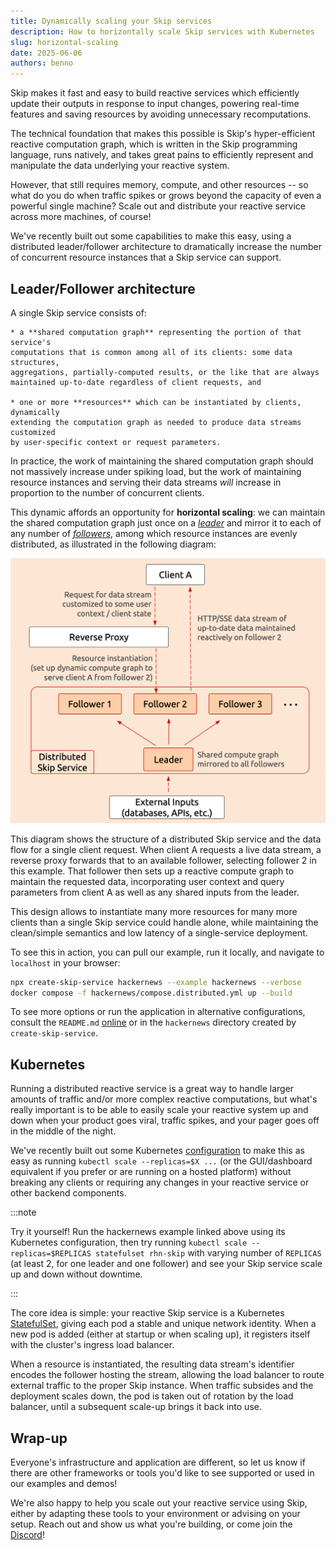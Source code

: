 ```yaml
---
title: Dynamically scaling your Skip services
description: How to horizontally scale Skip services with Kubernetes
slug: horizontal-scaling
date: 2025-06-06
authors: benno
---
```


Skip makes it fast and easy to build reactive services which efficiently update
their outputs in response to input changes, powering real-time features and
saving resources by avoiding unnecessary recomputations.

The technical foundation that makes this possible is Skip's hyper-efficient
reactive computation graph, which is written in the Skip programming language,
runs natively, and takes great pains to efficiently represent and manipulate
the data underlying your reactive system.

However, that still requires memory, compute, and other resources -- so what do
you do when traffic spikes or grows beyond the capacity of even a powerful
single machine? Scale out and distribute your reactive service across more
machines, of course!

<!--truncate-->

We've recently built out some capabilities to make this easy, using a
distributed leader/follower architecture to dramatically increase the number of
concurrent resource instances that a Skip service can support.

## Leader/Follower architecture

A single Skip service consists of:

    * a **shared computation graph** representing the portion of that service's
	computations that is common among all of its clients: some data structures,
	aggregations, partially-computed results, or the like that are always
	maintained up-to-date regardless of client requests, and

    * one or more **resources** which can be instantiated by clients, dynamically
	extending the computation graph as needed to produce data streams customized
	by user-specific context or request parameters.

In practice, the work of maintaining the shared computation graph should not
massively increase under spiking load, but the work of maintaining resource
instances and serving their data streams _will_ increase in proportion to the
number of concurrent clients.

This dynamic affords an opportunity for **horizontal scaling**: we can maintain the
shared computation graph just once on a
[_leader_](https://skiplabs.io/docs/api/helpers/functions/asLeader) and mirror
it to each of any number of
[_followers_](https://skiplabs.io/docs/api/helpers/functions/asFollower),
among which resource instances are evenly distributed, as illustrated in the
following diagram:

![Leader-follower architecture](./assets/leader_follower_arch.png)

This diagram shows the structure of a distributed Skip service and the data flow
for a single client request. When client A requests a live data stream, a
reverse proxy forwards that to an available follower, selecting follower 2 in
this example. That follower then sets up a reactive compute graph to maintain
the requested data, incorporating user context and query parameters from client
A as well as any shared inputs from the leader.

This design allows to instantiate many more resources for many more clients than
a single Skip service could handle alone, while maintaining the clean/simple
semantics and low latency of a single-service deployment.

To see this in action, you can pull our example, run it locally, and navigate to
`localhost` in your browser:

```bash
npx create-skip-service hackernews --example hackernews --verbose
docker compose -f hackernews/compose.distributed.yml up --build
```

To see more options or run the application in alternative configurations,
consult the `README.md`
[online](https://github.com/SkipLabs/skip/tree/main/examples/hackernews/README.md)
or in the `hackernews` directory created by `create-skip-service`.

## Kubernetes

Running a distributed reactive service is a great way to handle larger amounts
of traffic and/or more complex reactive computations, but what's really
important is to be able to easily scale your reactive system up and down when
your product goes viral, traffic spikes, and your pager goes off in the middle
of the night.

We've recently built out some Kubernetes
[configuration](https://github.com/SkipLabs/skip/tree/main/examples/hackernews/kubernetes/distributed_skip)
to make this as easy as running `kubectl scale --replicas=$X ...` (or the
GUI/dashboard equivalent if you prefer or are running on a hosted platform)
without breaking any clients or requiring any changes in your reactive service
or other backend components.

:::note

Try it yourself! Run the hackernews example linked above using its Kubernetes
configuration, then try running `kubectl scale --replicas=$REPLICAS statefulset
rhn-skip` with varying number of `REPLICAS` (at least 2, for one leader and one
follower) and see your Skip service scale up and down without downtime.

:::


The core idea is simple: your reactive Skip service is a Kubernetes
[StatefulSet](https://kubernetes.io/docs/concepts/workloads/controllers/statefulset/),
giving each pod a stable and unique network identity.  When a new pod is added
(either at startup or when scaling up), it registers itself with the cluster's
ingress load balancer.

When a resource is instantiated, the resulting data stream's identifier encodes
the follower hosting the stream, allowing the load balancer to route external
traffic to the proper Skip instance.  When traffic subsides and the deployment
scales down, the pod is taken out of rotation by the load balancer, until a
subsequent scale-up brings it back into use.

## Wrap-up

Everyone's infrastructure and application are different, so let us know if there
are other frameworks or tools you'd like to see supported or used in our
examples and demos!

We're also happy to help you scale out your reactive service using Skip, either
by adapting these tools to your environment or advising on your setup.  Reach
out and show us what you're building, or come join the
[Discord](https://discord.gg/rby6YUqGxQ)!
